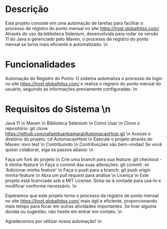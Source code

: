 # Descrição
Este projeto consiste em uma automação de tarefas para facilitar o processo de registro do ponto mensal no site https://host.globalhitss.com/. Através do uso da biblioteca Selenium, desenvolvida para rodar na versão 11 do Java e gerenciado pelo Maven, o processo de registro do ponto mensal se torna mais eficiente e automatizado. \n

# Funcionalidades
Automação do Registro do Ponto: O sistema automatiza o processo de login no site https://host.globalhitss.com/ e realiza o registro do ponto mensal do usuário, seguindo as informações previamente configuradas. \n

# Requisitos do Sistema \n
Java 11 \n
Maven \n
Biblioteca Selenium \n
Como Usar \n
Clone o repositório: git clone https://github.com/rafaelduarteamaral/AutomacaoHost.git \n
Acesse o diretório do projeto: cd AutomacaoHost \n
Execute o projeto através do Maven: mvn test \n
Contribuindo \n
Contribuições são bem-vindas! Se você quiser colaborar, siga os passos abaixo: \n

Faça um fork do projeto \n
Crie uma branch para sua feature: git checkout -b minha-feature \n
Faça o commit das suas alterações: git commit -m 'Adicionar minha feature' \n
Faça o push para a branch: git push origin minha-feature \n
Abra um pull request para análise \n
Licença \n
Este projeto está licenciado sob a MIT License. Sinta-se à vontade para usá-lo e modificar conforme necessário. \n

Esperamos que este projeto torne o processo de registro de ponto mensal no site https://host.globalhitss.com/ mais ágil e eficiente, proporcionando mais tempo para focar em outras atividades importantes. Se tiver alguma dúvida ou sugestão, não hesite em entrar em contato. \n

Agradecemos por utilizar nossa automação! \n
